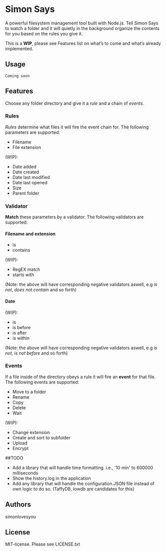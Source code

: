 # Simon Says
 

A powerful filesystem management tool built with Node.js. Tell Simon Says to watch a folder and it will quietly in the background organize the contents for you based on the rules you give it.
 

This is a **WIP**, please see Features list on what’s to come and what’s already implemented.
 

## Usage
 

``` Coming soon ```
 

## Features
 

Choose any folder directory and give it a *rule* and a chain of *events*.

### Rules

*Rules* determine what files it will fire the event chain for. The following parameters are supported:
 

- Filename
- File extension
 

(WIP):
 
- Date added
- Date created
- Date last modified
- Date last opened
- Size
- Parent folder
 
### Validator

**Match** these parameters by a validator. The following validators are supported:
 
#### Filename and extension
- is
- contains

(WIP):

- RegEX match
- starts with

(Note: the above will have corresponding negative validators aswell, e.g *is not*, *does not contain* and so forth)

#### Date
(WIP):

- is
- is before
- is after
- is within

(Note: the above will have corresponding negative validators aswell, e.g *is not*, *is not before* and so forth)

### Events

If a file inside of the directory obeys a rule it will fire an **event** for that file. The following events are supported:
 
- Move to a folder
- Rename
- Copy
- Delete
- Wait

(WIP):

- Change extension
- Create and sort to subfolder
- Upload
- Encrypt

##TODO
- Add a library that will handle time formatting. i.e., '10 min' to 600000 milliseconds
- Show the history.log in the application
- Add any library that will handle the configuration.JSON file instead of own logic to do so. (TaffyDB, lowdb are candidates for this)

## Authors

simonlovesyou
 
## License
MIT-license. Please see LICENSE.txt
